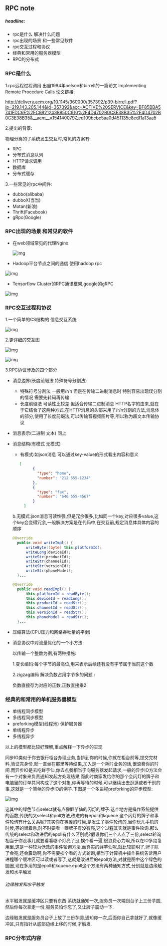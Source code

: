 ## RPC note

##### headline:

+ rpc是什么 解决什么问题
+ rpc出现的场景 和一些常见软件
+ rpc交互过程和协议
+ 经典和常用的服务器模型
+ RPC的分布式

### RPC是什么

1.rpc远程过程调用 出自1984年nelson和birrell的一篇论文 Implementing Remote Procedure Calls 论文链接:

http://delivery.acm.org/10.1145/360000/357392/p39-birrell.pdf?ip=219.143.205.144&id=357392&acc=ACTIVE%20SERVICE&key=BF85BBA5741FDC6E%2EC98212438850C910%2E4D4702B0C3E38B35%2E4D4702B0C3E38B35&__acm__=1541400797_ed109bcbc5aa0d451135e8edf1a13aa5

2.提出的背景:

物理分离的子系统发生交互时,常见的方案有:

+ RPC
+ 分布式消息队列
+ HTTP请求调用
+ 数据库
+ 分布式缓存

3.一些常见的rpc中间件:

+ dubbo(alibaba)
+ dubboX(当当)
+ Motan(新浪)
+ Thrift(Facebook)
+ gRpc(Google)

### RPC出现的场景 和常见的软件

+ 在web领域常见的代理Nginx

  ![img](https://user-gold-cdn.xitu.io/2018/5/31/163b41f9801d8800?imageView2/0/w/1280/h/960/format/webp/ignore-error/1)

+ Hadoop平台节点之间的通信 使用hadoop rpc

![img](https://user-gold-cdn.xitu.io/2018/5/31/163b45dc4e72d505?imageslim)

+ Tensorflow Cluster的RPC通讯框架,google的gRPC

![img](https://user-gold-cdn.xitu.io/2018/6/7/163d86e168946589?imageslim)



### RPC交互过程和协议

1.一个简单的CS结构的 信息交互系统

![img](https://user-gold-cdn.xitu.io/2018/6/5/163cf789da84cb53?imageslim)

2.更详细的交互图

![img](https://user-gold-cdn.xitu.io/2018/5/31/163b4dcf06e0a780?imageslim)

![img](https://user-gold-cdn.xitu.io/2018/10/17/166802bd272e86a2?imageView2/0/w/1280/h/960/format/webp/ignore-error/1)

3.RPC协议涉及的四个部分

+ 消息边界(长度前缀法 特殊符号分割法)

  + 特殊符号分割法 一般用/r/n 但是在传输二进制消息时 特别容易出现误分割的情况 需要先转码再传输
  + 长度前缀法 可读性比较差 但适合传输二进制消息 HTTP名字的由来,就在于它结合了这两种方式,在HTTP消息的头部采用了/r/n分割的方法,消息体的部分,使用了长度前缀法,可以传输音视频图片等,所以称为超文本传输协议

+ 消息表示(二进制 文本) 同上

+ 消息结构(有模式 无模式)

  + 有模式:如json消息 可以通过key-value的形式看出内容和意义

  ```json
     [
           {
             "type": "home",
             "number": "212 555-1234"
           },
           {
             "type": "fax",
             "number": "646 555-4567"
           }
       ]
  
  ```

  ​	b.无模式:json消息可读性强,但是冗余很多,比如同一个key,对应很多value,这个key会变得冗余,一般解决方案是在代码中,在交互前,规定消息体具体内容的顺序

  ```java
  @Override
  	public void writeImpl() {
  		writeByte((byte) this.platformId);
  		writeLong(deviceId);
  		writeStr(productId);
  		writeStr(channelId);
  		writeStr(versionId);
  		writeStr(phoneModel);
  	}...
  
  @Override
  	public void readImpl() {
  		this.platformId = readByte();
  		this.deviceId = readLong();
  		this.productId = readStr();
  		this.channelId = readStr();
  		this.versionId = readStr();
  		this.phoneModel = readStr();
  	}...
  ```

+ 压缩算法(CPU压力和网络吞吐量的平衡)

+ 消息协议中对流量优化的一个小方法:

  以传输一个整数为例,有两种措施:

  1.变长编码:每个字节的最高位,用来表示后续还有没有字节属于当前这个数

  2.zigzag编码 解决负数占用字节多的问题 :

  负数直接存为对应的正数,正数直接乘2

### 经典的和常用的单机服务器模型

+ 单线程同步模型
+ 多线程同步模型
+ preforking模型(线程池) 保护服务器
+ 单线程异步
+ 多线程异步

以上的模型都比较好理解,重点解释一下异步的实现

同步IO类似于你去银行柜台办理业务,当排到你的时候,你就在柜台前等,提交完材料,验证完身份,就一直坐在那里等待结果,加入是一个耗时业务的话,很浪费你的时间.而异步IO是去吃鲜芋仙,你去点餐相当于向服务器发起请求,一般的异步IO方法会有一个对象来负责通知发起方处理结果,而此时商家发给你的那个会闪灯的牌子和电脑里的订单共同构成了这个对象,你再等待的时候,可以继续出去逛逛或者干别的事,这就是一个简单的异步IO的例子.下图是一个多进程preforking的异步模型:

![img](https://user-gold-cdn.xitu.io/2018/5/11/1634e13697d3b055?imageslim)



这其中的绿色节点select就有点像鲜芋仙的闪灯的牌子.这个地方是操作系统提供的函数,传统的又select和poll方法,改进的有epoll和kqueue.这个闪灯的牌子和事件轮询有什么关系呢?其实你在等餐的时候,是发生了事件轮询的,当你玩儿手机的时候,等的很着急,时不时要看一眼牌子有没有亮,这个过程其实就是事件轮询.那么传统的select和改进后的epoll有什么区别呢?假设你们三个人点了三份,select轮询相当于你没事儿就要看看哪个灯亮了没,挨个看一遍,很浪费心力啊,所以在IO多路复用里,这是一种较为低效的事件轮询方法,而真实的鲜芋仙呢,就比较聪明了,牌子除了会亮,还会震动啊,你不需要挨个看的方式轮询,相当于计算机中操作系统告诉用户进程哪个缓冲区可以读或者写了,这就是改进后的epoll方法,对就是图中这个绿色的圆圈,现在多用的是epoll和kqueue.epoll这个方法有两种通知方式,分别就是边缘触发和水平触发

###### 边缘触发和水平触发

水平触发就是缓冲区只要有东西 系统就通知一次,服务员一次端到台子上三份芋圆,然后你每次拿走一份,服务员怕你忘了,又让牌子震动一下.

边缘触发就是服务员台子上放了三份芋圆,通知你一次,后面你自己拿就好了,就像缓冲区,只有指针从底部边缘上移的时候,才触发.

### RPC分布式内容

